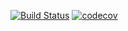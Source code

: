 [![Build Status](https://travis-ci.org/Alexey710/job4j_threads.svg?branch=main)](https://travis-ci.org/Alexey710/job4j_threads)
[![codecov](https://codecov.io/gh/Alexey710/job4j_threads/branch/main/graph/badge.svg?token=LGDWWNGV6Y)](https://codecov.io/gh/Alexey710/job4j_threads)
